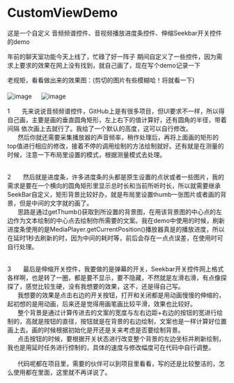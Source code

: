 # CustomViewDemo
这是一个自定义 音频频谱控件、音视频播放进度条控件、伸缩Seekbar开关控件的demo

年前的聊天室功能今天上线了，忙碌了好一阵子
期间自定义了一些控件，因为需求上要求的效果在网上没有找到，就自己画了，现在写个demo记录一下

老规矩，看看做出来的效果图：(剪切的图片有些模糊哈！将就看一下)
<br><br>
 ![image](https://github.com/weioule/CustomViewDemo/blob/master/app/img/img01.jpg) 　
 ![image](https://github.com/weioule/CustomViewDemo/blob/master/app/img/img02.jpg) 　
  
  1 &nbsp;&nbsp;&nbsp;&nbsp;&nbsp;&nbsp;先来说说音频频谱控件，GitHub上是有很多项目，但UI要求不一样，所以得自己画，主要是画的垂直圆角矩形，左上右下的值计算好，还有圆角的半径，带着间隔 依次画上去就行了。我给了一个默认的高度，这可以自行修改。
  <br>
 &nbsp;&nbsp;&nbsp;&nbsp;&nbsp;&nbsp;然后你就还需要采集播放器的声音频率，稍作处理后，再将上面画的矩形的top值进行相应的修改，接着不停的调用绘制的方法绘制就好。还有就是在测量的时候，注意一下布局里设置的模式，根据测量模式去处理。
 <br><br>
  
  2 &nbsp;&nbsp;&nbsp;&nbsp;&nbsp;&nbsp;然后就是进度条，许多进度条的头都是原生设置的点状或者一些图片，我的需求是要在一个横向的圆角矩形里显示总时长和当前所听时长，所以就需要继承SeekBar自定义，矩形背景比较好办，就是布局里设置thumb一张图片或者画的背景，但是中间的文字就的画了。
  <br>
 &nbsp;&nbsp;&nbsp;&nbsp;&nbsp;&nbsp;思路是通过getThumb()获取到所设置的背景图，在用该背景图的中心点的左边作为文本绘制的中心点去绘制你所需要的文案。我在demo中使用的时候，刷新进度条使用的是MediaPlayer.getCurrentPosition()播放器真是的播放进度，所以在延时1秒去刷新的时，因为中间的耗时等，前后会存在一点点误差，在使用时可自行处理。
 <br><br>
 
 3 &nbsp;&nbsp;&nbsp;&nbsp;&nbsp;&nbsp;最后是伸缩开关控件，我要做的是弹幕的开关，Seekbar开关控件网上格式各样啊，也是转了一圈，都是要不显示，要不隐藏，不然就是左滑右滑，有点像探探了，感觉比较生硬，没有我想要的效果，这不，还是得自己写。
 <br>
  &nbsp;&nbsp;&nbsp;&nbsp;&nbsp;&nbsp;我想要的效果是点击右边的开关按钮，打开和关闭都是用动画慢慢的伸缩的，起初想的是用动画，后来还是觉得用画笔画比较平滑，效果也比较好。
 <br>
  &nbsp;&nbsp;&nbsp;&nbsp;&nbsp;&nbsp;整个背景是通过计算传进去的文案的宽度与左右边距+右边的按钮的宽进行绘制的，高就是按钮的直径，按钮就是在背景的右边绘制，文案也是一样计算好位置画上去。画的时候根据初始化是开还是关来考虑是否要绘制背景。
 <br>
 &nbsp;&nbsp;&nbsp;&nbsp;&nbsp;&nbsp;点击按钮的时候，要根据开关状态进行改变整个背景的左边坐标并刷新绘制，我也是用延时任务进行控制的，具体的速度与修改幅度可在代码中自行调整。
<br>
<br>
 &nbsp;&nbsp;&nbsp;&nbsp;&nbsp;&nbsp;代码呢都在项目里，需要的伙伴可以到项目里看看，写的还是比较整洁的，怎么使用都在里面，这里就不再详说了。
<br>
<br>


 
 
  
